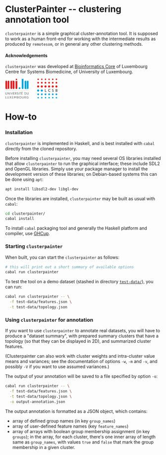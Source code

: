 
# ClusterPainter -- clustering annotation tool

`clusterpainter` is a simple graphical cluster-annotation tool. It is supposed
to work as a human front-end for working with the intermediate results as
produced by `remotesom`, or in general any other clustering methods.

#### Acknowledgements

`clusterpainter` was developed at [Bioinformatics
Core](https://www.uni.lu/lcsb-en/research-groups/bioinformatics-core/) of
Luxembourg Centre for Systems Biomedicine, of University of Luxembourg.

<img src="media/unilu.svg" alt="Uni.lu logo" height="64px">   <img src="media/lcsb.svg" alt="LCSB logo" height="64px">

# How-to

### Installation

`clusterpainter` is implemented in Haskell, and is best installed with `cabal`
directly from the cloned repository.

Before installing `clusterpainter`, you may need several OS libraries installed
that allow `clusterpainter` to run the graphical interface; these include SDL2
and OpenGL libraries. Simply use your package manager to install the
development version of these libraries; on Debian-based systems this can be
done using `apt`:

```sh
apt install libsdl2-dev libgl-dev
```

Once the libraries are installed, `clusterpainter` may be built as usual with
`cabal`:

```sh
cd clusterpainter/
cabal install
```

To install `cabal` packaging tool and generally the Haskell platform and
compiler, use [GHCup](https://www.haskell.org/ghcup/).

### Starting `clusterpainter`

When built, you can start the `clusterpainter` as follows:

```sh
# this will print out a short summary of available options
cabal run clusterpainter
```

To test the tool on a demo dataset (stashed in directory
[`test-data/`](test-data/)), you can run:
```sh
cabal run clusterpainter -- \
  -f test-data/features.json \
  -t test-data/topology.json
```

### Using `clusterpainter` for annotation

If you want to use `clusterpainter` to annotate real datasets, you will have to
produce a "dataset summary", with prepared summary clusters that have a
topology (so that they can be displayed in 2D), and summarized cluster
features.

(Clusterpainter can also work with cluster weights and intra-cluster value
means and variances; see the documentation of options `-w`, `-m` and `-v`, and
possibly `-V` if you want to use assumed variances.)

The output of your annotation will be saved to a file specified by option `-o`:

```sh
cabal run clusterpainter -- \
  -f test-data/features.json \
  -t test-data/topology.json \
  -o output-annotation.json
```

The output annotation is formatted as a JSON object, which contains:

- array of defined group names (in key `group_names`)
- array of user-defined feature names (key `feature_names`)
- array of arrays with boolean group membership assignment (in key `groups`);
  in the array, for each cluster, there's one inner array of length same as
  `group_names`, with values `true` and `false` that mark the group membership
  in a given cluster.
